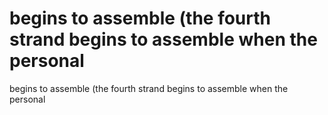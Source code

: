 # begins to assemble (the fourth strand begins to assemble when the personal

begins to assemble (the fourth strand begins to assemble when the personal